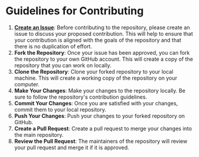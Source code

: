 # Guidelines for Contributing

1. **[Create an Issue](https://github.com/darenasc/open-data-demo/issues/new)**: Before contributing to the repository, please create an issue to discuss your proposed contribution. This will help to ensure that your contribution is aligned with the goals of the repository and that there is no duplication of effort.
1. **Fork the Repository**: Once your issue has been approved, you can fork the repository to your own GitHub account. This will create a copy of the repository that you can work on locally.
1. **Clone the Repository**: Clone your forked repository to your local machine. This will create a working copy of the repository on your computer.
1. **Make Your Changes**: Make your changes to the repository locally. Be sure to follow the repository's contribution guidelines.
1. **Commit Your Changes**: Once you are satisfied with your changes, commit them to your local repository.
1. **Push Your Changes**: Push your changes to your forked repository on GitHub.
1. **Create a Pull Request**: Create a pull request to merge your changes into the main repository.
1. **Review the Pull Request**: The maintainers of the repository will review your pull request and merge it if it is approved.
